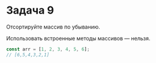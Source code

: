 # Задача 9

Отсортируйте массив по убыванию.

Использовать встроенные методы массивов — нельзя.

```javascript
const arr = [1, 2, 3, 4, 5, 6];
// [6,5,4,3,2,1]
```


